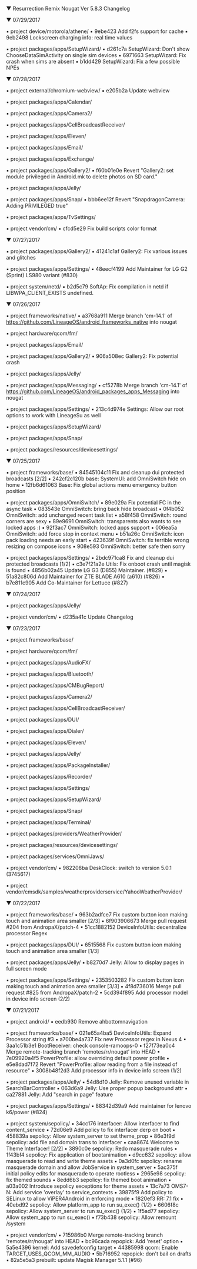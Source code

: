 
 ▼ Resurrection Remix Nougat Ver 5.8.3 Changelog


 ▼ 07/29/2017


 ▪ project device/motorola/athene/
 ▪ 9ebe423 Add f2fs support for cache
 ▪ 9eb2498 Lockscreen charging info: real time values

 ▪ project packages/apps/SetupWizard/
 ▪ d261c7a SetupWizard: Don't show ChooseDataSimActivity on single sim devices
 ▪ 6971663 SetupWizard: Fix crash when sims are absent
 ▪ b1dd429 SetupWizard: Fix a few possible NPEs

 ▼ 07/28/2017


 ▪ project external/chromium-webview/
 ▪ e205b2a Update webview

 ▪ project packages/apps/Calendar/

 ▪ project packages/apps/Camera2/

 ▪ project packages/apps/CellBroadcastReceiver/

 ▪ project packages/apps/Eleven/

 ▪ project packages/apps/Email/

 ▪ project packages/apps/Exchange/

 ▪ project packages/apps/Gallery2/
 ▪ f60b01e0e Revert "Gallery2: set module privileged in Android.mk to delete photos on SD card."

 ▪ project packages/apps/Jelly/

 ▪ project packages/apps/Snap/
 ▪ bbb6ee12f Revert "SnapdragonCamera: Adding PRIVILEGED true"

 ▪ project packages/apps/TvSettings/

 ▪ project vendor/cm/
 ▪ cfcd5e29 Fix build scripts color format

 ▼ 07/27/2017


 ▪ project packages/apps/Gallery2/
 ▪ 41241c1af Gallery2: Fix various issues and glitches

 ▪ project packages/apps/Settings/
 ▪ 48eecf4199 Add Maintainer for LG G2 (Sprint) LS980 variant (#830)

 ▪ project system/netd/
 ▪ b2d5c79 SoftAp: Fix compilation in netd if  LIBWPA_CLIENT_EXISTS undefined.

 ▼ 07/26/2017


 ▪ project frameworks/native/
 ▪ a3768a911 Merge branch 'cm-14.1' of https://github.com/LineageOS/android_frameworks_native into nougat

 ▪ project hardware/qcom/fm/

 ▪ project packages/apps/Email/

 ▪ project packages/apps/Gallery2/
 ▪ 906a508ec Gallery2: Fix potential crash

 ▪ project packages/apps/Jelly/

 ▪ project packages/apps/Messaging/
 ▪ cf5278b Merge branch 'cm-14.1' of https://github.com/LineageOS/android_packages_apps_Messaging into nougat

 ▪ project packages/apps/Settings/
 ▪ 213c4d974e Settings: Allow our root options to work with LineageSu as well

 ▪ project packages/apps/SetupWizard/

 ▪ project packages/apps/Snap/

 ▪ project packages/resources/devicesettings/

 ▼ 07/25/2017


 ▪ project frameworks/base/
 ▪ 84545104c11 Fix and cleanup dui protected broadcasts [2/2]
 ▪ 242cf2c120b base: SystemUI: add OmniSwitch hide on home
 ▪ 12fb6d61063 Base: Fix global actions menu emergency button position

 ▪ project packages/apps/OmniSwitch/
 ▪ 89e029a Fix potential FC in the async task
 ▪ 083543e OmniSwitch: bring back hide broadcast
 ▪ 0f4b052 OmniSwitch: add unchanged recent task list
 ▪ a58f458 OmniSwitch: round corners are sexy
 ▪ 89e9691 OmniSwitch: transparents also wants to see locked apps :)
 ▪ 92f3ac7 OmniSwitch: locked apps support
 ▪ 006ea5a OmniSwitch: add force stop in context menu
 ▪ b51a26c OmniSwitch: icon pack loading needs an early start
 ▪ 423639f OmniSwitch: fix terrible wrong resizing on compose icons
 ▪ 908e593 OmniSwitch: better safe then sorry

 ▪ project packages/apps/Settings/
 ▪ 2bdc971ca8 Fix and cleanup dui protected broadcasts [1/2]
 ▪ c3e7f21a2e Utils: Fix onboot crash until magisk is found
 ▪ 4856b02a45 Update LG G3 (D855) Maintainer. (#829)
 ▪ 51a82c806d Add Maintainer for ZTE BLADE A610 (a610) (#826)
 ▪ b7e811c905 Add Co-Maintainer for Lettuce (#827)

 ▼ 07/24/2017


 ▪ project packages/apps/Jelly/

 ▪ project vendor/cm/
 ▪ d235a41c Update Changelog

 ▼ 07/23/2017


 ▪ project frameworks/base/

 ▪ project hardware/qcom/fm/

 ▪ project packages/apps/AudioFX/

 ▪ project packages/apps/Bluetooth/

 ▪ project packages/apps/CMBugReport/

 ▪ project packages/apps/Camera2/

 ▪ project packages/apps/CellBroadcastReceiver/

 ▪ project packages/apps/DUI/

 ▪ project packages/apps/Dialer/

 ▪ project packages/apps/Eleven/

 ▪ project packages/apps/Jelly/

 ▪ project packages/apps/PackageInstaller/

 ▪ project packages/apps/Recorder/

 ▪ project packages/apps/Settings/

 ▪ project packages/apps/SetupWizard/

 ▪ project packages/apps/Snap/

 ▪ project packages/apps/Terminal/

 ▪ project packages/providers/WeatherProvider/

 ▪ project packages/resources/devicesettings/

 ▪ project packages/services/OmniJaws/

 ▪ project vendor/cm/
 ▪ 982208ba DeskClock: switch to version 5.0.1 (3745617)

 ▪ project vendor/cmsdk/samples/weatherproviderservice/YahooWeatherProvider/

 ▼ 07/22/2017


 ▪ project frameworks/base/
 ▪ 963b2adfce7 Fix custom button icon making touch and animation area smaller [2/3]
 ▪ 6f903906673 Merge pull request #204 from AndropaX/patch-4
 ▪ 51cc1882152 DeviceInfoUtils: decentralize processor Regex

 ▪ project packages/apps/DUI/
 ▪ 6515568 Fix custom button icon making touch and animation area smaller [1/3]

 ▪ project packages/apps/Jelly/
 ▪ b8270d7 Jelly: Allow to display pages in full screen mode

 ▪ project packages/apps/Settings/
 ▪ 2353503282 Fix custom button icon making touch and animation area smaller [3/3]
 ▪ 4f8d736016 Merge pull request #825 from AndropaX/patch-2
 ▪ 5cd394f895 Add processor model in device info screen (2/2)

 ▼ 07/21/2017


 ▪ project android/
 ▪ eedb930 Remove ahbottomnavigation

 ▪ project frameworks/base/
 ▪ 021e65a4ba5 DeviceInfoUtils: Expand Processor string #3
 ▪ a700be4a737 Fix new Processor regex in Nexus 4
 ▪ 3aa1c51b3e1 BootReceiver: check console-ramoops-0
 ▪ f27f73ea0c4 Merge remote-tracking branch 'remotes/rr/nougat' into HEAD
 ▪ 7e09920a4f5 PowerProfile: allow overriding default power profile
 ▪ e5e8dad7f72 Revert "PowerProfile: allow reading from a file instead of resource"
 ▪ 3008b48f2d3 Add processor info in device info screen (1/2)

 ▪ project packages/apps/Jelly/
 ▪ 54d8d10 Jelly: Remove unused variable in SearchBarController
 ▪ 063d6a9 Jelly: Use proper popup background attr
 ▪ ca27881 Jelly: Add "search in page" feature

 ▪ project packages/apps/Settings/
 ▪ 88342d39a9 Add maintainer for lenovo k6/power (#824)

 ▪ project system/sepolicy/
 ▪ 34cc176 interfacer: Allow interfacer to find content_service
 ▪ 72d06e9 Add policy to fix interfacer derp on boot
 ▪ 458839a sepolicy: Allow system_server to set theme_prop
 ▪ 86e3f9d sepolicy: add file and domain trans to interfacer
 ▪ caa8674 Welcome to Theme Interfacer! [2/2]
 ▪ 3890c0e sepolicy: Redo masquerade rules
 ▪ 1f43bf4 sepolicy: Fix application of bootanimation
 ▪ d9cc632 sepolicy: allow masquerade to read and write theme assets
 ▪ 0a3d0fc sepolicy: rename masquerade domain and allow JobService in system_server
 ▪ 5ac375f initial policy edits for masquerade to operate rootless
 ▪ 2965e98 sepolicy: fix themed sounds
 ▪ 8edd6b3 sepolicy: fix themed boot animation
 ▪ a03a002 Introduce sepolicy exceptions for theme assets
 ▪ 13c7a73 OMS7-N: Add service 'overlay' to service_contexts
 ▪ 39875f9 Add policy to SELinux to allow ViPER4Android in enforcing mode
 ▪ 1820ef3 RR: 7.1 fix
 ▪ 40ebd92 sepolicy: Allow platform_app to run su_exec() (1/2)
 ▪ 6606f8c sepolicy: Allow system_server to run su_exec() (1/2)
 ▪ 1f5ad77 sepolicy: Allow system_app to run su_exec()
 ▪ f73b438 sepolicy: Allow remount /system

 ▪ project vendor/cm/
 ▪ 715986b0 Merge remote-tracking branch 'remotes/rr/nougat' into HEAD
 ▪ bc96cada repopick: Add 'reset' option
 ▪ 5a5e4396 kernel: Add savedefconfig target
 ▪ 44385998 qcom: Enable TARGET_USES_QCOM_MM_AUDIO
 ▪ 5b716952 repopick: don't bail on drafts
 ▪ 82a5e5a3 prebuilt: update Magisk Manager 5.1.1 (#96)

